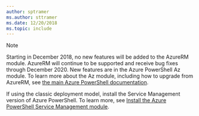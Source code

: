 ```yaml
---
author: sptramer
ms.author: sttramer
ms.date: 12/20/2018
ms.topic: include
---
```


> [!NOTE]
> 
> Starting in December 2018, no new features will be added to the AzureRM module. AzureRM will continue to be supported and
> receive bug fixes through December 2020. New features are in the Azure PowerShell Az module. To learn more about the Az module,
> including how to upgrade from AzureRM, see [the main Azure PowerShell documentation](/powershell/azure).
>
> If using the classic deployment model, install the Service Management version of Azure PowerShell.
> To learn more, see [Install the Azure PowerShell Service Management module](/powershell/azure/servicemanagement/install-azure-ps).
